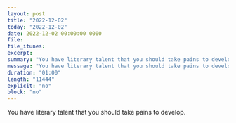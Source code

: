 ```yaml
---
layout: post
title: "2022-12-02"
today: "2022-12-02"
date: 2022-12-02 00:00:00 0000
file:
file_itunes:
excerpt:
summary: "You have literary talent that you should take pains to develop."
message: "You have literary talent that you should take pains to develop."
duration: "01:00"
length: "11444"
explicit: "no"
block: "no"
---
```

You have literary talent that you should take pains to develop.

